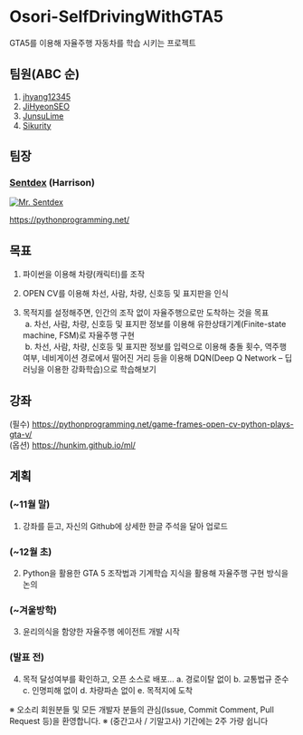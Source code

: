 # Osori-SelfDrivingWithGTA5
GTA5를 이용해 자율주행 자동차를 학습 시키는 프로젝트

## 팀원(ABC 순)

1. [jhyang12345](https://github.com/jhyang12345)
1. [JiHyeonSEO](https://github.com/JiHyeonSEO)
1. [JunsuLime](https://github.com/JunsuLime)
1. [Sikurity](https://github.com/Sikurity)

## 팀장

### [Sentdex](https://github.com/Sentdex) (Harrison)<br>
[![Mr. Sentdex](https://avatars1.githubusercontent.com/u/5905296?v=4&s=460)](https://github.com/Sentdex)

https://pythonprogramming.net/

## 목표
1. 파이썬을 이용해 차량(캐릭터)를 조작

2. OPEN CV를 이용해 차선, 사람, 차량, 신호등 및 표지판을 인식

3. 목적지를 설정해주면, 인간의 조작 없이 자율주행으로만 도착하는 것을 목표<br>
  a. 차선, 사람, 차량, 신호등 및 표지판 정보를 이용해 유한상태기계(Finite-state machine, FSM)로 자율주행 구현<br>
  b. 차선, 사람, 차량, 신호등 및 표지판 정보를 입력으로 이용해 충돌 횟수, 역주행 여부, 네비게이션 경로에서 떨어진 거리 등을 이용해 DQN(Deep Q Network – 딥러닝을 이용한 강화학습)으로 학습해보기<br>
  
## 강좌

(필수) https://pythonprogramming.net/game-frames-open-cv-python-plays-gta-v/ <br>
(옵션) https://hunkim.github.io/ml/ <br>

## 계획

### (~11월 말)
1. 강좌를 듣고, 자신의 Github에 상세한 한글 주석을 달아 업로드

### (~12월 초)
2. Python을 활용한 GTA 5 조작법과 기계학습 지식을 활용해 자율주행 구현 방식을 논의

### (~겨울방학)
3.  윤리의식을 함양한 자율주행 에이전트 개발 시작

### (발표 전)
4. 목적 달성여부를 확인하고, 오픈 소스로 배포…
	a. 경로이탈 없이
	b. 교통법규 준수
	c. 인명피해 없이
	d. 차량파손 없이
	e. 목적지에 도착

※ 오소리 회원분들 및 모든 개발자 분들의 관심(Issue, Commit Comment, Pull Request 등)을 환영합니다.
※ (중간고사 / 기말고사) 기간에는 2주 가량 쉽니다
